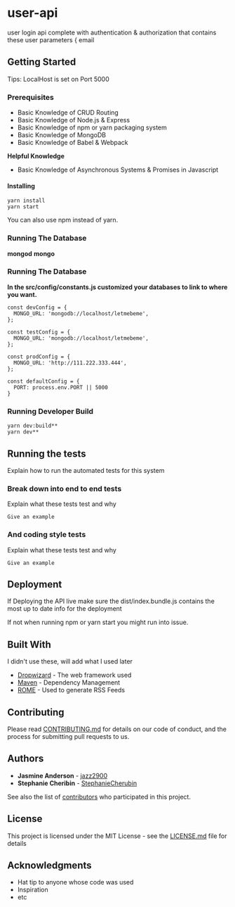 # user-api

user login api complete with authentication & authorization that contains these user parameters {
email

## Getting Started

Tips: LocalHost is set on Port 5000

### Prerequisites

- Basic Knowledge of CRUD Routing
- Basic Knowledge of Node.js & Express
- Basic Knowledge of npm or yarn packaging system
- Basic Knowledge of MongoDB
- Basic Knowledge of Babel & Webpack

**Helpful Knowledge**

- Basic Knowledge of Asynchronous Systems & Promises in Javascript


#### Installing

```
yarn install
yarn start
```

You can also use npm instead of yarn.


### Running The Database

**mongod**
**mongo**


### Running The Database

**In the src/config/constants.js customized your databases to link to where you want.**

```
const devConfig = {
  MONGO_URL: 'mongodb://localhost/letmebeme',
};

const testConfig = {
  MONGO_URL: 'mongodb://localhost/letmebeme',
};

const prodConfig = {
  MONGO_URL: 'http://111.222.333.444',
};

const defaultConfig = {
  PORT: process.env.PORT || 5000
}
```


### Running Developer Build

```
yarn dev:build**
yarn dev**
```

## Running the tests

Explain how to run the automated tests for this system

### Break down into end to end tests

Explain what these tests test and why

```
Give an example
```

### And coding style tests

Explain what these tests test and why

```
Give an example
```

## Deployment

If Deploying the API live make sure the dist/index.bundle.js contains the most up to date info for the deployment

If not when running npm or yarn start you might run into issue.


## Built With

I didn't use these, will add what I used later

* [Dropwizard](http://www.dropwizard.io/1.0.2/docs/) - The web framework used
* [Maven](https://maven.apache.org/) - Dependency Management
* [ROME](https://rometools.github.io/rome/) - Used to generate RSS Feeds

## Contributing

Please read [CONTRIBUTING.md](https://gist.github.com/PurpleBooth/b24679402957c63ec426) for details on our code of conduct, and the process for submitting pull requests to us.


## Authors

* **Jasmine Anderson** - [jazz2900](https://github.com/jazz2900)
* **Stephanie Cheribin** - [StephanieCherubin](https://github.com/StephanieCherubin)

See also the list of [contributors](https://github.com/your/project/contributors) who participated in this project.

## License

This project is licensed under the MIT License - see the [LICENSE.md](LICENSE.md) file for details

## Acknowledgments

* Hat tip to anyone whose code was used
* Inspiration
* etc

